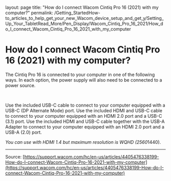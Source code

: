 layout: page
title: "How do I connect Wacom Cintiq Pro 16 (2021) with my computer?"
permalink: /Getting_StartedHow-to_articles_to_help_get_your_new_Wacom_device_setup_and_get_y/Setting_Up_Your_TabletRead_More/Pen_Display/Wacom_Cintiq_Pro_16_2021/How_do_I_connect_Wacom_Cintiq_Pro_16_2021_with_my_computer

# How do I connect Wacom Cintiq Pro 16 (2021) with my computer?

The Cintiq Pro 16 is connected to your computer in one of the following ways. In each option, the power supply will also need to be connected to a power source.


 

Use the included USB-C cable to connect to your computer equipped with a USB-C (DP Alternate Mode) port.
Use the included HDMI and USB-C cable to connect to your computer equipped with an HDMI 2.0 port and a USB-C (3.1) port.
Use the included HDMI and USB-C cable together with the USB-A Adapter to connect to your computer equipped with an HDMI 2.0 port and a USB-A (2.0) port.



*You can use with HDMI 1.4 but maximum resolution is WQHD (2560*1440).

---
Source: [https://support.wacom.com/hc/en-us/articles/4405476338199-How-do-I-connect-Wacom-Cintiq-Pro-16-2021-with-my-computer](https://support.wacom.com/hc/en-us/articles/4405476338199-How-do-I-connect-Wacom-Cintiq-Pro-16-2021-with-my-computer)
